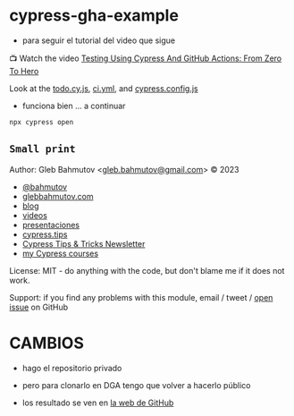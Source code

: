 # cypress-gha-example

* para seguir el tutorial del video que sigue

📺 Watch the video [Testing Using Cypress And GitHub Actions: From Zero To Hero](https://youtu.be/IEkRyElQ6VE)

Look at the [todo.cy.js](cypress/e2e/1-getting-started/todo.cy.js), [ci.yml](.github/workflows/ci.yml), and [cypress.config.js](./cypress.config.js)

* funciona bien ... a continuar 

```bash
npx cypress open
```

## `Small print`

Author: Gleb Bahmutov &lt;gleb.bahmutov@gmail.com&gt; &copy; 2023

- [@bahmutov](https://twitter.com/bahmutov)
- [glebbahmutov.com](https://glebbahmutov.com)
- [blog](https://glebbahmutov.com/blog)
- [videos](https://www.youtube.com/glebbahmutov)
- [presentaciones](https://slides.com/bahmutov)
- [cypress.tips](https://cypress.tips)
- [Cypress Tips & Tricks Newsletter](https://cypresstips.substack.com/)
- [my Cypress courses](https://cypress.tips/courses)

License: MIT - do anything with the code, but don't blame me if it does not work.

Support: if you find any problems with this module, email / tweet /
[open issue](https://github.com/bahmutov/cypress-gha-example/issues) on GitHub

# CAMBIOS

* hago el repositorio privado
* pero para clonarlo en DGA tengo que volver a hacerlo público

* los resultado se ven en [la web de GitHub](https://github.com/pelos6/cypress-gha-example/actions)